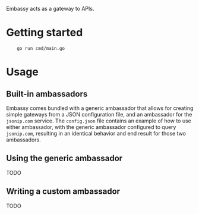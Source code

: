 Embassy acts as a gateway to APIs.

# Getting started

        go run cmd/main.go

# Usage

## Built-in ambassadors

Embassy comes bundled with a generic ambassador that allows for creating simple gateways from a JSON configuration file, and an ambassador for the `jsonip.com` service. The `config.json` file contains an example of how to use either ambassador, with the generic ambassador configured to query `jsonip.com`, resulting in an identical behavior and end result for those two ambassadors.

## Using the generic ambassador

TODO

## Writing a custom ambassador

TODO

